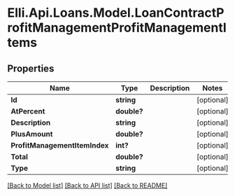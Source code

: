 # Elli.Api.Loans.Model.LoanContractProfitManagementProfitManagementItems
## Properties

Name | Type | Description | Notes
------------ | ------------- | ------------- | -------------
**Id** | **string** |  | [optional] 
**AtPercent** | **double?** |  | [optional] 
**Description** | **string** |  | [optional] 
**PlusAmount** | **double?** |  | [optional] 
**ProfitManagementItemIndex** | **int?** |  | [optional] 
**Total** | **double?** |  | [optional] 
**Type** | **string** |  | [optional] 

[[Back to Model list]](../README.md#documentation-for-models) [[Back to API list]](../README.md#documentation-for-api-endpoints) [[Back to README]](../README.md)

